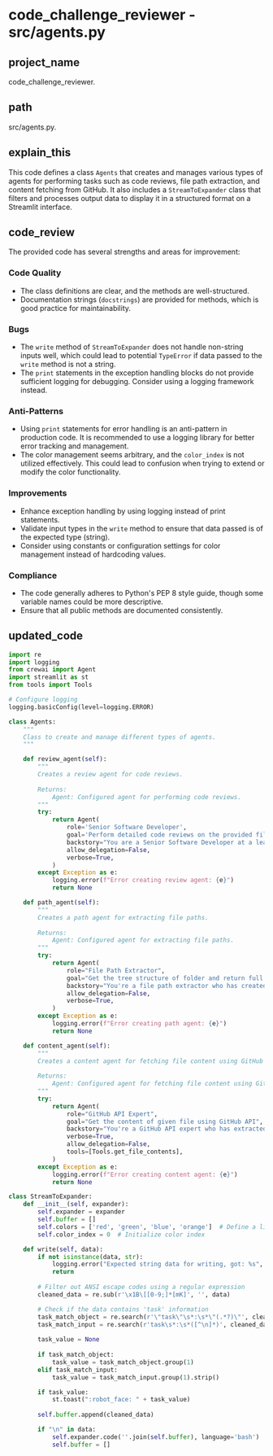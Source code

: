 

# code_challenge_reviewer - src/agents.py



## project_name
code_challenge_reviewer.

## path
src/agents.py.

## explain_this
This code defines a class `Agents` that creates and manages various types of agents for performing tasks such as code reviews, file path extraction, and content fetching from GitHub. It also includes a `StreamToExpander` class that filters and processes output data to display it in a structured format on a Streamlit interface.

## code_review
The provided code has several strengths and areas for improvement:

### Code Quality
- The class definitions are clear, and the methods are well-structured.
- Documentation strings (`docstrings`) are provided for methods, which is good practice for maintainability.

### Bugs
- The `write` method of `StreamToExpander` does not handle non-string inputs well, which could lead to potential `TypeError` if data passed to the `write` method is not a string.
- The `print` statements in the exception handling blocks do not provide sufficient logging for debugging. Consider using a logging framework instead.

### Anti-Patterns
- Using `print` statements for error handling is an anti-pattern in production code. It is recommended to use a logging library for better error tracking and management.
- The color management seems arbitrary, and the `color_index` is not utilized effectively. This could lead to confusion when trying to extend or modify the color functionality.

### Improvements
- Enhance exception handling by using logging instead of print statements.
- Validate input types in the `write` method to ensure that data passed is of the expected type (string).
- Consider using constants or configuration settings for color management instead of hardcoding values.

### Compliance
- The code generally adheres to Python's PEP 8 style guide, though some variable names could be more descriptive.
- Ensure that all public methods are documented consistently.

## updated_code
```python
import re
import logging
from crewai import Agent
import streamlit as st
from tools import Tools

# Configure logging
logging.basicConfig(level=logging.ERROR)

class Agents:
    """
    Class to create and manage different types of agents.
    """

    def review_agent(self):
        """
        Creates a review agent for code reviews.
        
        Returns:
            Agent: Configured agent for performing code reviews.
        """
        try:
            return Agent(
                role='Senior Software Developer',
                goal='Perform detailed code reviews on the provided file to ensure it adheres to industry code quality standards. The code review should focus on the following aspects: evaluate code quality, identify bugs, spot anti-patterns, recommend improvements and ensure compliance.',
                backstory="You are a Senior Software Developer at a leading tech company, responsible for maintaining high code quality standards across the organization. As part of your role, you are tasked with conducting thorough code reviews on given file contents. Your goal is to ensure the code meets industry standards and follows best practices specific to the technologies in use.",
                allow_delegation=False,
                verbose=True,
            )
        except Exception as e:
            logging.error(f"Error creating review agent: {e}")
            return None

    def path_agent(self):
        """
        Creates a path agent for extracting file paths.
        
        Returns:
            Agent: Configured agent for extracting file paths.
        """
        try:
            return Agent(
                role="File Path Extractor",
                goal="Get the tree structure of folder and return full paths of the given file or files of given folder in array format",
                backstory="You're a file path extractor who has created several file paths from given tree structures",
                allow_delegation=False,
                verbose=True,
            )
        except Exception as e:
            logging.error(f"Error creating path agent: {e}")
            return None

    def content_agent(self):
        """
        Creates a content agent for fetching file content using GitHub API.
        
        Returns:
            Agent: Configured agent for fetching file content using GitHub API.
        """
        try:
            return Agent(
                role="GitHub API Expert",
                goal="Get the content of given file using GitHub API",
                backstory="You're a GitHub API expert who has extracted many file contents using GitHub's API",
                verbose=True,
                allow_delegation=False,
                tools=[Tools.get_file_contents],
            )
        except Exception as e:
            logging.error(f"Error creating content agent: {e}")
            return None

class StreamToExpander:
    def __init__(self, expander):
        self.expander = expander
        self.buffer = []
        self.colors = ['red', 'green', 'blue', 'orange']  # Define a list of colors
        self.color_index = 0  # Initialize color index

    def write(self, data):
        if not isinstance(data, str):
            logging.error("Expected string data for writing, got: %s", type(data))
            return
        
        # Filter out ANSI escape codes using a regular expression
        cleaned_data = re.sub(r'\x1B\[[0-9;]*[mK]', '', data)

        # Check if the data contains 'task' information
        task_match_object = re.search(r'\"task\"\s*:\s*\"(.*?)\"', cleaned_data, re.IGNORECASE)
        task_match_input = re.search(r'task\s*:\s*([^\n]*)', cleaned_data, re.IGNORECASE)
        
        task_value = None
        
        if task_match_object:
            task_value = task_match_object.group(1)
        elif task_match_input:
            task_value = task_match_input.group(1).strip()

        if task_value:
            st.toast(":robot_face: " + task_value)
            
        self.buffer.append(cleaned_data)

        if "\n" in data:
            self.expander.code(''.join(self.buffer), language='bash')
            self.buffer = []


